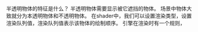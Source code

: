 半透明物体的特征是什么？
半透明物体需要显示被它遮挡的物体。
场景中物体大致就分为本透明物体和不透明物体。
在shader中，我们可以设置渲染类型，设置渲染队列值，渲染队列值表示该物体的绘制顺序。
引擎在渲染时有一个规则，